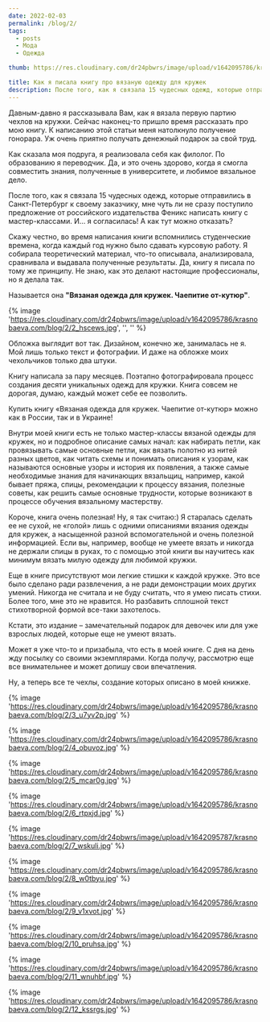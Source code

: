 ```yaml
---
date: 2022-02-03
permalink: /blog/2/
tags:
  - posts
  - Мода
  - Одежда

thumb: https://res.cloudinary.com/dr24pbwrs/image/upload/v1642095786/krasnobaeva.com/blog/2/1_mjtane.jpg

title: Как я писала книгу про вязаную одежду для кружек
description: После того, как я связала 15 чудесных одежд, которые отправились в Санкт-Петербург к своему заказчику, мне поступило предложение написать книгу
---
```


Давным-давно я рассказывала Вам, как я вязала первую партию чехлов на кружки. Сейчас наконец-то пришло время рассказать про мою книгу. К написанию этой статьи меня натолкнуло получение гонорара. Уж очень приятно получать денежный подарок за свой труд.

Как сказала моя подруга, я реализовала себя как филолог. По образованию я переводчик. Да, и это очень здорово, когда я смогла совместить знания, полученные в университете, и любимое вязальное дело.

После того, как я связала 15 чудесных одежд, которые отправились в Санкт-Петербург к своему заказчику, мне чуть ли не сразу поступило предложение от российского издательства Феникс написать книгу с мастер-классами. И… я согласилась! А как тут можно отказать?

Скажу честно, во время написания книги вспомнились студенческие времена, когда каждый год нужно было сдавать курсовую работу. Я собирала теоретический материал, что-то описывала, анализировала, сравнивала и выдавала полученные результаты. Да, книгу я писала по тому же принципу. Не знаю, как это делают настоящие профессионалы, но я делала так.

Называется она **"Вязаная одежда для кружек. Чаепитие от-кутюр"**.

{% image 'https://res.cloudinary.com/dr24pbwrs/image/upload/v1642095786/krasnobaeva.com/blog/2/2_hscews.jpg', '', '' %}

Обложка выглядит вот так. Дизайном, конечно же, занималась не я. Мой лишь только текст и фотографии. И даже на обложке моих чехольчиков только два штуки.

Книгу написала за пару месяцев. Поэтапно фотографировала процесс создания десяти уникальных одежд для кружки. Книга совсем не дорогая, думаю, каждый может себе ее позволить.

Купить книгу «Вязаная одежда для кружек. Чаепитие от-кутюр» можно как в России, так и в Украине!

Внутри моей книги есть не только мастер-классы вязаной одежды для кружек, но и подробное описание самых начал: как набирать петли, как провязывать самые основные петли, как вязать полотно из нитей разных цветов, как читать схемы и понимать описания к узорам, как называются основные узоры и история их появления, а также самые необходимые знания для начинающих вязальщиц, например, какой бывает пряжа, спицы, рекомендации к процессу вязания, полезные советы, как решить самые основные трудности, которые возникают в процессе обучения вязальному мастерству.

Короче, книга очень полезная! Ну, я так считаю:) Я старалась сделать ее не сухой, не «голой» лишь с одними описаниями вязания одежды для кружек, а насыщенной разной вспомогательной и очень полезной информацией. Если вы, например, вообще не умеете вязать и никогда не держали спицы в руках, то с помощью этой книги вы научитесь как минимум вязать милую одежду для любимой кружки.

Еще в книге присутствуют мои легкие стишки к каждой кружке. Это все было сделано ради развлечения, а не ради демонстрации моих других умений. Никогда не считала и не буду считать, что я умею писать стихи. Более того, мне это не нравится. Но разбавить сплошной текст стихотворной формой все-таки захотелось.

Кстати, это издание – замечательный подарок для девочек или для уже взрослых людей, которые еще не умеют вязать.

Может я уже что-то и призабыла, что есть в моей книге. С дня на день жду посылку со своими экземплярами. Когда получу, рассмотрю еще все внимательнее и может допишу свои впечатления.

Ну, а теперь все те чехлы, создание которых описано в моей книжке.

{% image 'https://res.cloudinary.com/dr24pbwrs/image/upload/v1642095786/krasnobaeva.com/blog/2/3_u7yv2p.jpg' %}

{% image 'https://res.cloudinary.com/dr24pbwrs/image/upload/v1642095786/krasnobaeva.com/blog/2/4_obuvoz.jpg' %}

{% image 'https://res.cloudinary.com/dr24pbwrs/image/upload/v1642095786/krasnobaeva.com/blog/2/5_mcar0g.jpg' %}

{% image 'https://res.cloudinary.com/dr24pbwrs/image/upload/v1642095786/krasnobaeva.com/blog/2/6_rtpxjd.jpg' %}

{% image 'https://res.cloudinary.com/dr24pbwrs/image/upload/v1642095787/krasnobaeva.com/blog/2/7_wskuli.jpg' %}

{% image 'https://res.cloudinary.com/dr24pbwrs/image/upload/v1642095786/krasnobaeva.com/blog/2/8_w0tbyu.jpg' %}

{% image 'https://res.cloudinary.com/dr24pbwrs/image/upload/v1642095786/krasnobaeva.com/blog/2/9_v1xvot.jpg' %}

{% image 'https://res.cloudinary.com/dr24pbwrs/image/upload/v1642095786/krasnobaeva.com/blog/2/10_pruhsa.jpg' %}

{% image 'https://res.cloudinary.com/dr24pbwrs/image/upload/v1642095786/krasnobaeva.com/blog/2/11_wnuhbf.jpg' %}

{% image 'https://res.cloudinary.com/dr24pbwrs/image/upload/v1642095786/krasnobaeva.com/blog/2/12_kssrgs.jpg' %}
